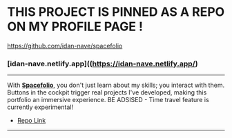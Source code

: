 # THIS PROJECT IS PINNED AS A REPO ON MY PROFILE PAGE !
https://github.com/idan-nave/spacefolio

### [idan-nave.netlify.app]((https://idan-nave.netlify.app/)

---

With  [**Spacefolio**](idan-nave.netlify.app), you don't just learn about my skills; you interact with them. Buttons in the cockpit trigger real projects I've developed, making this portfolio an immersive experience. BE ADSISED - Time travel feature is currently experimental!  
- [Repo Link](https://github.com/idan-nave/spacefolio)

---
